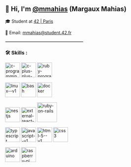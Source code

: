 <div>
  
## 👋 Hi, I'm [@mmahias](https://github.com/mmahias) (Margaux Mahias)

🎓 Student at [42 | Paris](https://www.42.fr/)

📧 Email: [mmahias@student.42.fr](mailto:mmahias@student.42.fr)


<hr style="width:50%;border:0.5px solid #ccc;margin: 20px 0"> 


### 🛠 Skills :


  <img width="48" height="48" src="https://img.icons8.com/fluency/48/c-programming.png" alt="c-programming"/> <img width="48" height="48" src="https://img.icons8.com/color/48/c-plus-plus-logo.png" alt="c-plus-plus-logo"/>  <img width="48" height="48" src="https://img.icons8.com/color/48/ruby-programming-language.png" alt="ruby-programming-language"/>
  
  <img width="48" height="48" src="https://img.icons8.com/color/48/linux--v1.png" alt="linux--v1"/> <img width="48" height="48" src="https://img.icons8.com/doodle/48/bash.png" alt="bash"/>   <img width="48" height="48" src="https://img.icons8.com/color/48/docker.png" alt="docker"/> 

  <img width="48" height="48" src="https://img.icons8.com/color/48/nestjs.png" alt="nestjs"/> <img width="48" height="48" src="https://img.icons8.com/external-tal-revivo-color-tal-revivo/48/external-react-a-javascript-library-for-building-user-interfaces-logo-color-tal-revivo.png" alt="external-react-a-javascript-library-for-building-user-interfaces-logo-color-tal-revivo"/>   <img width="64" height="64" src="https://img.icons8.com/windows/64/ruby-on-rails.png" alt="ruby-on-rails"/>

  <img width="48" height="48" src="https://img.icons8.com/color/48/typescript.png" alt="typescript"/> <img width="48" height="48" src="https://img.icons8.com/color/48/javascript--v1.png" alt="javascript--v1"/> <img width="48" height="48" src="https://img.icons8.com/color/48/html-5--v1.png" alt="html-5--v1"/> <img width="48" height="48" src="https://img.icons8.com/color/48/css3.png" alt="css3"/>

<img width="48" height="48" src="https://img.icons8.com/fluency/48/arduino.png" alt="arduino"/> <img width="48" height="48" src="https://img.icons8.com/color/48/raspberry-pi.png" alt="raspberry-pi"/>


</div>
